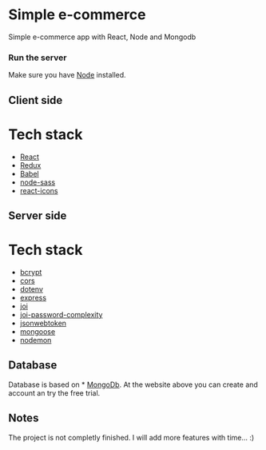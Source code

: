 # Simple e-commerce 

Simple e-commerce app with React, Node and Mongodb

### Run the server

Make sure you have [Node](https://nodejs.org) installed.

## Client side

# Tech stack
* [React](https://facebook.github.io/react/)
* [Redux](http://redux.js.org/)
* [Babel](http://babeljs.io/)
* [node-sass](https://www.npmjs.com/package/node-sass)
* [react-icons](https://react-icons.github.io/react-icons/)

## Server side

# Tech stack
* [bcrypt](https://www.npmjs.com/package/bcrypt)
* [cors](https://www.npmjs.com/package/cors)
* [dotenv](https://www.npmjs.com/package/dotenv)
* [express](https://www.npmjs.com/package/express)
* [joi](https://www.npmjs.com/package/joi)
* [joi-password-complexity](https://www.npmjs.com/package/joi-password-complexity)
* [jsonwebtoken](https://www.npmjs.com/package/jsonwebtoken)
* [mongoose](https://www.npmjs.com/package/mongoose)
* [nodemon](https://www.npmjs.com/package/nodemon)

## Database
Database is based on * [MongoDb](https://www.mongodb.com/atlas/database). 
At the website above you can create and account an try the free trial. 

## Notes
The project is not completly finished. I will add more features with time... :)